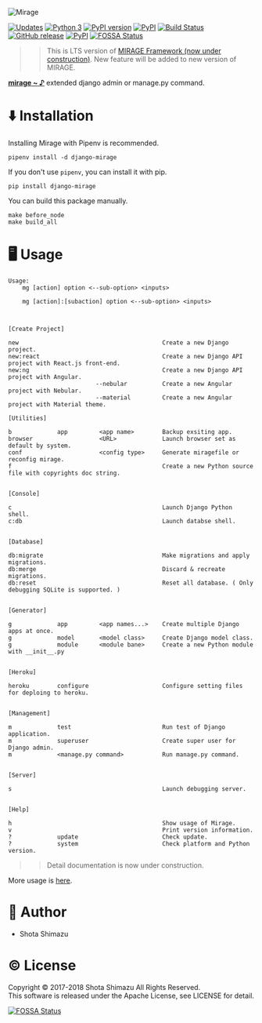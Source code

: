 ![Mirage](./docs/assets/logo.png)

[![Updates](https://pyup.io/repos/github/shotastage/django-mirage/shield.svg)](https://pyup.io/repos/github/shotastage/django-mirage/)
[![Python 3](https://pyup.io/repos/github/shotastage/django-mirage/python-3-shield.svg)](https://pyup.io/repos/github/shotastage/django-mirage/)
[![PyPI version](https://badge.fury.io/py/django-mirage.svg)](https://badge.fury.io/py/django-mirage)
[![PyPI](https://img.shields.io/pypi/pyversions/django-mirage.svg)]()
[![Build Status](https://travis-ci.org/shotastage/django-mirage.svg?branch=master)](https://travis-ci.org/shotastage/django-mirage)
[![GitHub release](https://img.shields.io/github/release/shotastage/django-mirage.svg)](https://github.com/shotastage/django-mirage/releases)
[![PyPI](https://img.shields.io/pypi/format/django-mirage.svg)]()
[![FOSSA Status](https://app.fossa.io/api/projects/git%2Bgithub.com%2Fshotastage%2Fdjango-mirage.svg?type=shield)](https://app.fossa.io/projects/git%2Bgithub.com%2Fshotastage%2Fdjango-mirage?ref=badge_shield)

>> This is LTS version of [MIRAGE Framework (now under construction)](https://github.com/shotastage/mirageframework).
>> New feature will be added to new version of MIRAGE.

**[mirage ~ ♪](https://youtu.be/nhrXbPlpdQQ?t=3m4s)** extended django admin or manage.py command.

# ⬇️  Installation

Installing Mirage with Pipenv is recommended.

```
pipenv install -d django-mirage
```

If you don't use `pipenv`, you can install it with pip.

```
pip install django-mirage
```

You can build this package manually.

```
make before_node
make build_all
```

# 🖥  Usage

```
Usage:
    mg [action] option <--sub-option> <inputs>

    mg [action]:[subaction] option <--sub-option> <inputs>



[Create Project]

new                                         Create a new Django project.
new:react                                   Create a new Django API project with React.js front-end.
new:ng                                      Create a new Django API project with Angular.
                         --nebular          Create a new Angular project with Nebular.
                         --material         Create a new Angular project with Material theme.

[Utilities]

b             app         <app name>        Backup exsiting app.
browser                   <URL>             Launch browser set as default by system.
conf                      <config type>     Generate miragefile or reconfig mirage.
f                                           Create a new Python source file with copyrights doc string.


[Console]

c                                           Launch Django Python shell.
c:db                                        Launch databse shell.


[Database]

db:migrate                                  Make migrations and apply migrations.
db:merge                                    Discard & recreate migrations.
db:reset                                    Reset all database. ( Only debugging SQLite is supported. )


[Generator]

g             app         <app names...>    Create multiple Django apps at once.
g             model       <model class>     Create Django model class.
g             module      <module bane>     Create a new Python module with __init__.py


[Heroku]

heroku        configure                     Configure setting files for deploing to heroku.


[Management]

m             test                          Run test of Django application.
m             superuser                     Create super user for Django admin.
m             <manage.py command>           Run manage.py command.


[Server]

s                                           Launch debugging server.


[Help]

h                                           Show usage of Mirage.
v                                           Print version information.
?             update                        Check update.
?             system                        Check platform and Python version.
```

>> Detail documentation is now under construction.

More usage is [here](https://github.com/shotastage/django-mirage/tree/master/docs).

# 🤪  Author

- Shota Shimazu

# ©  License

Copyright © 2017-2018 Shota Shimazu All Rights Reserved.  
This software is released under the Apache License, see LICENSE for detail.


[![FOSSA Status](https://app.fossa.io/api/projects/git%2Bgithub.com%2Fshotastage%2Fdjango-mirage.svg?type=large)](https://app.fossa.io/projects/git%2Bgithub.com%2Fshotastage%2Fdjango-mirage?ref=badge_large)
